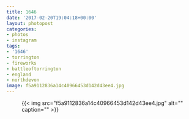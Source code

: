 ```yaml
---
title: 1646
date: '2017-02-20T19:04:18+00:00'
layout: photopost
categories:
- photos
- instagram
tags:
- '1646'
- torrington
- fireworks
- battleoftorrington
- england
- northdevon
image: f5a9112836a14c40966453d142d43ee4.jpg
---
```


<figure class="photo photo--square">
  {{< img src="f5a9112836a14c40966453d142d43ee4.jpg" alt="" caption="" >}}

</figure>





